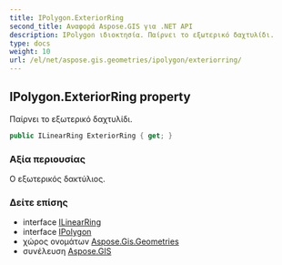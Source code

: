 ```yaml
---
title: IPolygon.ExteriorRing
second_title: Αναφορά Aspose.GIS για .NET API
description: IPolygon ιδιοκτησία. Παίρνει το εξωτερικό δαχτυλίδι.
type: docs
weight: 10
url: /el/net/aspose.gis.geometries/ipolygon/exteriorring/
---
```

## IPolygon.ExteriorRing property

Παίρνει το εξωτερικό δαχτυλίδι.

```csharp
public ILinearRing ExteriorRing { get; }
```

### Αξία περιουσίας

Ο εξωτερικός δακτύλιος.

### Δείτε επίσης

* interface [ILinearRing](../../ilinearring/)
* interface [IPolygon](../)
* χώρος ονομάτων [Aspose.Gis.Geometries](../../ipolygon/)
* συνέλευση [Aspose.GIS](../../../)


